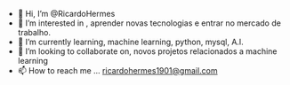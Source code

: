 - 👋 Hi, I’m @RicardoHermes
- 👀 I’m interested in , aprender novas tecnologias e entrar no mercado de trabalho.
- 🌱 I’m currently learning, machine learning, python, mysql, A.I.
- 💞️ I’m looking to collaborate on, novos projetos relacionados a machine learning 
- 📫 How to reach me ... ricardohermes1901@gmail.com

<!---
RicardoHermes/RicardoHermes is a ✨ special ✨ repository because its `README.md` (this file) appears on your GitHub profile.
You can click the Preview link to take a look at your changes.
--->
